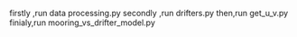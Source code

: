 firstly ,run data processing.py
secondly ,run drifters.py
then,run get_u_v.py
finialy,run mooring_vs_drifter_model.py
